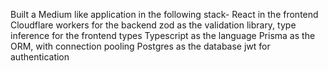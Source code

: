 Built a Medium like application in the following stack-
React in the frontend
Cloudflare workers for the backend
zod as the validation library, type inference for the frontend types
Typescript as the language
Prisma as the ORM, with connection pooling
Postgres as the database
jwt for authentication
 
